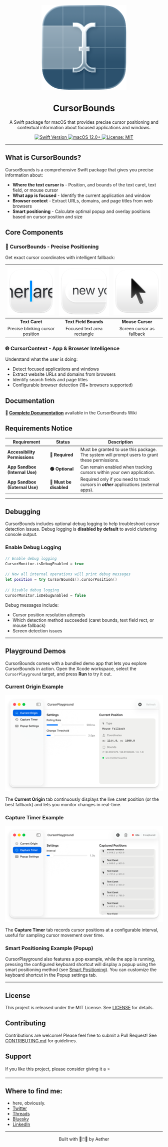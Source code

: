 <div align="center">
  <img width="270" height="270" src="/assets/icon.png" alt="Ibeam selecting text 'relia' against a mint green background">
  <h1><b>CursorBounds</b></h1>
  <p>A Swift package for macOS that provides precise cursor positioning and contextual information about focused applications and windows.</p>
</div>

<div align="center">
  <a href="https://swift.org">
    <img src="https://img.shields.io/badge/Swift-5.5-orange.svg" alt="Swift Version">
  </a>
  <a href="https://www.apple.com/ios/">
    <img src="https://img.shields.io/badge/macOS-12.0%2B-blue.svg" alt="macOS 12.0+">
  </a>
  <a href="LICENSE">
    <img src="https://img.shields.io/badge/License-MIT-green.svg" alt="License: MIT">
  </a>
</div>

---

## **What is CursorBounds?**

CursorBounds is a comprehensive Swift package that gives you precise information about:
- **Where the text cursor is** - Position, and bounds of the text caret, text field, or mouse cursor
- **What app is focused** - Identify the current application and window
- **Browser context** - Extract URLs, domains, and page titles from web browsers
- **Smart positioning** - Calculate optimal popup and overlay positions based on cursor position and size

## **Core Components**

### 🎯 **CursorBounds** - Precise Positioning
Get exact cursor coordinates with intelligent fallback:

| ![Cursor Caret](assets/caretExample.png) | ![Text Field](assets/textAreaExample.png) | ![Mouse Fallback](assets/fallbackExample.png) |
|:---:|:---:|:---:|
| **Text Caret** | **Text Field Bounds** | **Mouse Cursor** |
| Precise blinking cursor position | Focused text area rectangle | Screen cursor as fallback |

### 🌐 **CursorContext** - App & Browser Intelligence
Understand what the user is doing:
- Detect focused applications and windows
- Extract website URLs and domains from browsers
- Identify search fields and page titles
- Configurable browser detection (18+ browsers supported)

## **Documentation**

**📖 [Complete Documentation](https://github.com/Aeastr/CursorBounds/wiki)** available in the CursorBounds Wiki

## **Requirements Notice**

| Requirement | Status | Description |
|-------------|--------|-------------|
| **Accessibility Permissions** | **🔴 Required** | Must be granted to use this package. The system will prompt users to grant these permissions. |
| **App Sandbox (Internal Use)** | **🟢 Optional** | Can remain enabled when tracking cursors within your own application. |
| **App Sandbox (External Use)** | **🚨 Must be disabled** | Required only if you need to track cursors in ***other*** applications (external apps). |

---

## **Debugging**

CursorBounds includes optional debug logging to help troubleshoot cursor detection issues. Debug logging is **disabled by default** to avoid cluttering console output.

### Enable Debug Logging

```swift
// Enable debug logging
CursorMonitor.isDebugEnabled = true

// Now all internal operations will print debug messages
let position = try CursorBounds().cursorPosition()

// Disable debug logging
CursorMonitor.isDebugEnabled = false
```

Debug messages include:
- Cursor position resolution attempts
- Which detection method succeeded (caret bounds, text field rect, or mouse fallback)
- Screen detection issues

---

## Playground Demos

CursorBounds comes with a bundled demo app that lets you explore CursorBounds in action. Open the Xcode workspace, select the `CursorPlayground` target, and press **Run** to try it out.

### Current Origin Example

![Current Origin Demo](assets/Playground%20CurrentOrigin.png)

The **Current Origin** tab continuously displays the live caret position (or the best fallback) and lets you monitor changes in real-time.

### Capture Timer Example

![Capture Timer Demo](assets/Playground%20CaptureTimer.png)

The **Capture Timer** tab records cursor positions at a configurable interval, useful for sampling cursor movement over time.

### Smart Positioning Example (Popup)

CursorPlayground also features a pop example, while the app is running, pressing the configured keyboard shortcut will display a popup using the smart positioning method (see [Smart Positioning](https://github.com/Aeastr/CursorBounds/wiki/CursorBounds-API#smartpositionforpreferredpositionmargincorrectionmodecorner)). You can customize the keyboard shortcut in the Popup settings tab.

---

## License

This project is released under the MIT License. See [LICENSE](LICENSE.md) for details.

## Contributing

Contributions are welcome! Please feel free to submit a Pull Request! See [CONTRIBUTING.md](CONTRIBUTING.md) for guidelines.

## Support

If you like this project, please consider giving it a ⭐️

---

## Where to find me:  
- here, obviously.  
- [Twitter](https://x.com/AetherAurelia)  
- [Threads](https://www.threads.net/@aetheraurelia)  
- [Bluesky](https://bsky.app/profile/aethers.world)  
- [LinkedIn](https://www.linkedin.com/in/willjones24)

---

<p align="center">Built with 🍏🖱️🔲 by Aether</p>
